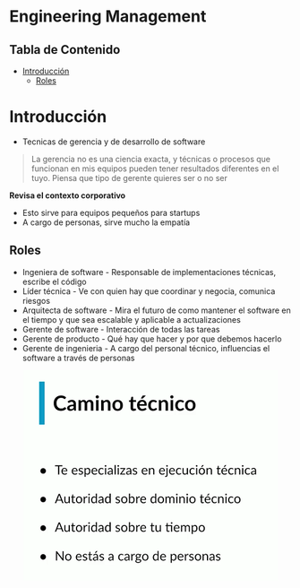 # Engineering Management <!-- omit in toc -->

## Tabla de Contenido<!-- omit in toc -->
- [Introducción](#introducción)
  - [Roles](#roles)

# Introducción

* Tecnicas de gerencia y de desarrollo de software

> La gerencia no es una ciencia exacta, y técnicas o procesos que funcionan en mis equipos pueden tener resultados diferentes en el tuyo. Piensa que tipo de gerente quieres ser o no ser

**Revisa el contexto corporativo**

* Esto sirve para equipos pequeños para startups
* A cargo de personas, sirve mucho la empatía

## Roles

* Ingeniera de software - Responsable de implementaciones técnicas, escribe el código
* Líder técnica - Ve con quien hay que coordinar y negocia, comunica riesgos
* Arquitecta de software - Mira el futuro de como mantener el software en el tiempo y que sea escalable y aplicable a actualizaciones
* Gerente de software - Interacción de todas las tareas
* Gerente de producto - Qué hay que hacer y por que debemos hacerlo
* Gerente de ingenieria - A cargo del personal técnico, influencias el software a través de personas

<div align="center">
  <img src="img/1.png">
</div>